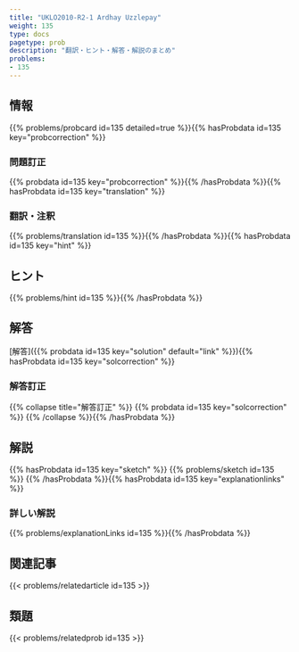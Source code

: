 ```yaml
---
title: "UKLO2010-R2-1 Ardhay Uzzlepay"
weight: 135
type: docs
pagetype: prob
description: "翻訳・ヒント・解答・解説のまとめ"
problems: 
- 135
---
```


## 情報

{{% problems/probcard id=135 detailed=true %}}{{% hasProbdata id=135 key="probcorrection" %}}

### 問題訂正

{{% probdata id=135 key="probcorrection" %}}{{% /hasProbdata %}}{{% hasProbdata id=135 key="translation" %}}

### 翻訳・注釈

{{% problems/translation id=135 %}}{{% /hasProbdata %}}{{% hasProbdata id=135 key="hint" %}}

## ヒント

{{% problems/hint id=135 %}}{{% /hasProbdata %}}

## 解答

[解答]({{% probdata id=135 key="solution" default="link" %}}){{% hasProbdata id=135 key="solcorrection" %}}

### 解答訂正

{{% collapse title="解答訂正" %}}
{{% probdata id=135 key="solcorrection" %}}
{{% /collapse %}}{{% /hasProbdata %}}

## 解説

{{% hasProbdata id=135 key="sketch" %}}
{{% problems/sketch id=135 %}}
{{% /hasProbdata %}}{{% hasProbdata id=135 key="explanationlinks" %}}

### 詳しい解説

{{% problems/explanationLinks id=135 %}}{{% /hasProbdata %}}

## 関連記事

{{< problems/relatedarticle id=135 >}}

## 類題

{{< problems/relatedprob id=135 >}}
